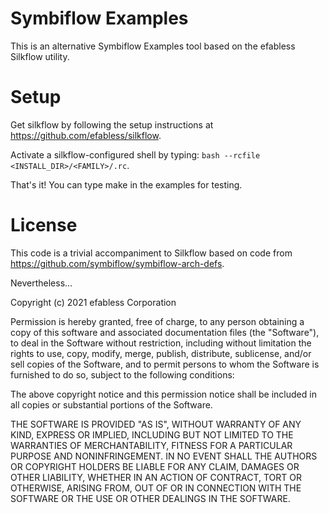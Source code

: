 # Symbiflow Examples
This is an alternative Symbiflow Examples tool based on the efabless Silkflow utility.

# Setup
Get silkflow by following the setup instructions at https://github.com/efabless/silkflow.

Activate a silkflow-configured shell by typing: `bash --rcfile <INSTALL_DIR>/<FAMILY>/.rc`.

That's it! You can type make in the examples for testing.

# License
This code is a trivial accompaniment to Silkflow based on code from https://github.com/symbiflow/symbiflow-arch-defs.

Nevertheless…

Copyright (c) 2021 efabless Corporation

Permission is hereby granted, free of charge, to any person obtaining a copy
of this software and associated documentation files (the "Software"), to deal
in the Software without restriction, including without limitation the rights
to use, copy, modify, merge, publish, distribute, sublicense, and/or sell
copies of the Software, and to permit persons to whom the Software is
furnished to do so, subject to the following conditions:

The above copyright notice and this permission notice shall be included in all
copies or substantial portions of the Software.

THE SOFTWARE IS PROVIDED "AS IS", WITHOUT WARRANTY OF ANY KIND, EXPRESS OR
IMPLIED, INCLUDING BUT NOT LIMITED TO THE WARRANTIES OF MERCHANTABILITY,
FITNESS FOR A PARTICULAR PURPOSE AND NONINFRINGEMENT. IN NO EVENT SHALL THE
AUTHORS OR COPYRIGHT HOLDERS BE LIABLE FOR ANY CLAIM, DAMAGES OR OTHER
LIABILITY, WHETHER IN AN ACTION OF CONTRACT, TORT OR OTHERWISE, ARISING FROM,
OUT OF OR IN CONNECTION WITH THE SOFTWARE OR THE USE OR OTHER DEALINGS IN THE
SOFTWARE.